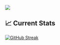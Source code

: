 <a href="https://www.facebook.com/mirhussainmurtaza/">
<img src="https://i.ibb.co/PhG0nsY/Github-Banner.png" />
</a>

## :chart_with_upwards_trend: Current Stats

<a href="https://git.io/streak-stats"><img src="https://streak-stats.demolab.com?user=Mohib75&theme=python-dark&border_radius=20&date_format=M%20j%5B%2C%20Y%5D&card_width=600&card_height=300" alt="GitHub Streak" /></a>
